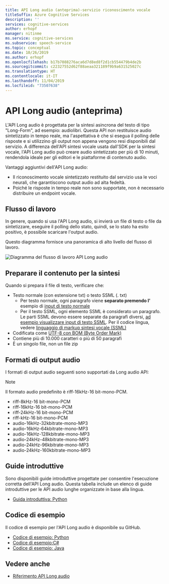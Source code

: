 ```yaml
---
title: API Long audio (anteprima)-servizio riconoscimento vocale
titleSuffix: Azure Cognitive Services
description: ''
services: cognitive-services
author: erhopf
manager: nitinme
ms.service: cognitive-services
ms.subservice: speech-service
ms.topic: conceptual
ms.date: 10/26/2019
ms.author: erhopf
ms.openlocfilehash: b17b7088276aca6d7d8ed8f2d1cb554479b4de2b
ms.sourcegitcommit: c22327552d62f88aeaa321189f9b9a631525027c
ms.translationtype: HT
ms.contentlocale: it-IT
ms.lasthandoff: 11/04/2019
ms.locfileid: "73507638"
---
```

# <a name="long-audio-api-preview"></a>API Long audio (anteprima)

L'API Long audio è progettata per la sintesi asincrona del testo di tipo "Long-Form", ad esempio: audiolibri. Questa API non restituisce audio sintetizzato in tempo reale, ma l'aspettativa è che si esegua il polling delle risposte e si utilizzino gli output non appena vengono resi disponibili dal servizio. A differenza dell'API sintesi vocale usata dall'SDK per la sintesi vocale, l'API Long audio può creare audio sintetizzato per più di 10 minuti, rendendola ideale per gli editori e le piattaforme di contenuto audio.

Vantaggi aggiuntivi dell'API Long audio:

* Il riconoscimento vocale sintetizzato restituito dal servizio usa le voci neurali, che garantiscono output audio ad alta fedeltà.
* Poiché le risposte in tempo reale non sono supportate, non è necessario distribuire un endpoint vocale.

## <a name="workflow"></a>Flusso di lavoro

In genere, quando si usa l'API Long audio, si invierà un file di testo o file da sintetizzare, eseguire il polling dello stato, quindi, se lo stato ha esito positivo, è possibile scaricare l'output audio.

Questo diagramma fornisce una panoramica di alto livello del flusso di lavoro.

![Diagramma del flusso di lavoro API Long audio](media/long-audio-api/long-audio-api-workflow.png)

## <a name="prepare-content-for-synthesis"></a>Preparare il contenuto per la sintesi

Quando si prepara il file di testo, verificare che:

* Testo normale (con estensione txt) o testo SSML (. txt)
  * Per testo normale, ogni paragrafo viene **separato premendo l'** esempio di [input di testo normale](https://github.com/Azure-Samples/Cognitive-Speech-TTS/blob/master/CustomVoice-API-Samples/Java/en-US.txt)
  * Per il testo SSML, ogni elemento SSML è considerato un paragrafo. Le parti SSML devono essere separate da paragrafi diversi, [ad esempio visualizzare input di testo SSML](https://github.com/Azure-Samples/Cognitive-Speech-TTS/blob/master/CustomVoice-API-Samples/Java/SSMLTextInputSample.txt). Per il codice lingua, vedere [linguaggio di markup sintesi vocale (SSML)](speech-synthesis-markup.md)
* Codificata come [UTF-8 con BOM (Byte Order Mark)](https://www.w3.org/International/questions/qa-utf8-bom.en#bom)
* Contiene più di 10.000 caratteri o più di 50 paragrafi
* È un singolo file, non un file zip

## <a name="audio-output-formats"></a>Formati di output audio

I formati di output audio seguenti sono supportati da Long audio API:

> [!NOTE]
> Il formato audio predefinito è riff-16kHz-16 bit-mono-PCM.

* riff-8kHz-16 bit-mono-PCM
* riff-16kHz-16 bit-mono-PCM
* riff-24kHz-16 bit-mono-PCM
* riff-kHz-16 bit-mono-PCM
* audio-16kHz-32kbitrate-mono-MP3
* audio-16kHz-64kbitrate-mono-MP3
* audio-16kHz-128kbitrate-mono-MP3
* audio-24kHz-48kbitrate-mono-MP3
* audio-24kHz-96kbitrate-mono-MP3
* audio-24kHz-160kbitrate-mono-MP3

## <a name="quickstarts"></a>Guide introduttive

Sono disponibili guide introduttive progettate per consentire l'esecuzione corretta dell'API Long audio. Questa tabella include un elenco di guide introduttive per le API audio lunghe organizzate in base alla lingua.

* [Guida introduttiva: Python](https://aka.ms/long-audio-python)

## <a name="sample-code"></a>Codice di esempio
Il codice di esempio per l'API Long audio è disponibile su GitHub.

* [Codice di esempio: Python](https://github.com/Azure-Samples/Cognitive-Speech-TTS/tree/master/CustomVoice-API-Samples/Python)
* [Codice di esempio:C#](https://github.com/Azure-Samples/Cognitive-Speech-TTS/tree/master/CustomVoice-API-Samples/CSharp)
* [Codice di esempio: Java](https://github.com/Azure-Samples/Cognitive-Speech-TTS/blob/master/CustomVoice-API-Samples/Java/)

## <a name="see-also"></a>Vedere anche

* [Riferimento API Long audio](https://aka.ms/long-audio-ref)
